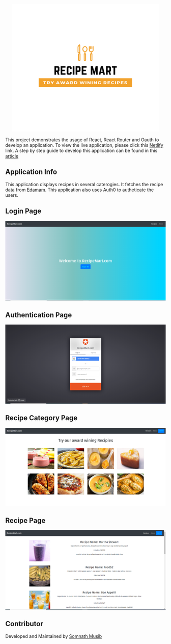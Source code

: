<p align="center">
  <img width="460" height="400" src="/src/images/RecipeMartLogo.png">
</p>

This project demonstrates the usage of React, React Router and Oauth to develop an application. To view the live application, please click this [Netlify](https://recipemart.netlify.com/) link. A step by step guide to develop this application can be found in this [article](https://medium.com/@musibs/recipemart-a-complete-react-application-with-auth0-authentication-de031a829bb4)

## Application Info
This application displays recipes in several caterogies. It fetches the recipe data from [Edamam](https://www.edamam.com/). This application also uses Auth0 to autheticate the users. 

## Login Page
![Home Page](/src/images/app-pages/Login-Page.PNG)

## Authentication Page
![Authentication Page](/src/images/app-pages/Auth0-Login-Page.PNG)

## Recipe Category Page
![Recipe Category Page](/src/images/app-pages/Recipe-Landing-Page.PNG)

## Recipe Page
![Recipe Page](/src/images/app-pages/Recipe-List-Page.PNG)

## Contributor
Developed and Maintained by [Somnath Musib](https://github.com/musibs)
